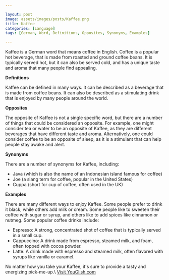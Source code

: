 ```yaml
---

layout: post
image: assets/images/posts/Kaffee.png
title: Kaffee
categories: [Language]
tags: [German, Word, Definitions, Opposites, Synonyms, Examples]

---
```


Kaffee is a German word that means coffee in English. Coffee is a popular hot beverage, that is made from roasted and ground coffee beans. It is typically served hot, but it can also be served cold, and has a unique taste and aroma that many people find appealing.

**Definitions**

Kaffee can be defined in many ways. It can be described as a beverage that is made from coffee beans. It can also be described as a stimulating drink that is enjoyed by many people around the world.

**Opposites**

The opposite of Kaffee is not a single specific word, but there are a number of things that could be considered an opposite. For example, one might consider tea or water to be an opposite of Kaffee, as they are different beverages that have different taste and aroma. Alternatively, one could consider coffee to be an opposite of sleep, as it is a stimulant that can help people stay awake and alert.

**Synonyms**

There are a number of synonyms for Kaffee, including:

- Java (which is also the name of an Indonesian island famous for coffee)
- Joe (a slang term for coffee, popular in the United States)
- Cuppa (short for cup of coffee, often used in the UK)

**Examples**

There are many different ways to enjoy Kaffee. Some people prefer to drink it black, while others add milk or cream. Some people like to sweeten their coffee with sugar or syrup, and others like to add spices like cinnamon or nutmeg. Some popular coffee drinks include:

- Espresso: A strong, concentrated shot of coffee that is typically served in a small cup.
- Cappuccino: A drink made from espresso, steamed milk, and foam, often topped with cocoa powder.
- Latte: A drink made with espresso and steamed milk, often flavored with syrups like vanilla or caramel.

No matter how you take your Kaffee, it's sure to provide a tasty and energizing pick-me-up.\ <a id="yg-widget-0" class="youglish-widget" data-query="Kaffee" data-lang="german" data-components="8412" data-auto-start="0" data-bkg-color="theme_light" data-title="How%20to%20pronounce%20Kaffee%20in%20German"  rel="nofollow" href="https://youglish.com">Visit YouGlish.com</a><script async src="https://youglish.com/public/emb/widget.js" charset="utf-8"></script>